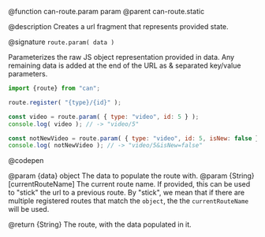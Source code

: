 @function can-route.param param
@parent can-route.static

@description Creates a url fragment that represents provided state.

@signature `route.param( data )`

  Parameterizes the raw JS object representation provided in data. Any remaining data is added at the end of the URL as &amp; separated key/value parameters.

  ```js
  import {route} from "can";

  route.register( "{type}/{id}" );

  const video = route.param( { type: "video", id: 5 } );
  console.log( video ); // -> "video/5"

  const notNewVideo = route.param( { type: "video", id: 5, isNew: false } );
  console.log( notNewVideo ); // -> "video/5&isNew=false"
  ```
  @codepen

  @param {data} object The data to populate the route with.
  @param {String} [currentRouteName] The current route name.  If provided, this can be used to "stick" the url to a previous route. By "stick", we mean that if there are multiple registered routes that match the `object`, the the `currentRouteName` will be used.

  @return {String} The route, with the data populated in it.
